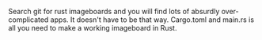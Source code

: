 Search git for rust imageboards and you will find lots of absurdly over-complicated apps. It doesn't have to be that way. Cargo.toml and main.rs is all you need to make a working imageboard in Rust. 
